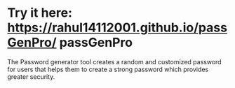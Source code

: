 # Try it here: https://rahul14112001.github.io/passGenPro/  passGenPro
The Password generator tool creates a random and customized password for users that helps them to create a strong password which provides greater security.
